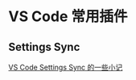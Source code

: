 # VS Code 常用插件

## Settings Sync

[VS Code Settings Sync 的一些小记](https://segmentfault.com/a/1190000011206401)